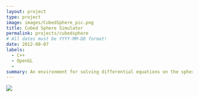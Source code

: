 ```yaml
---
layout: project
type: project
image: images/CubedSphere_pic.png
title: Cubed Sphere Simulator
permalink: projects/cubedsphere
# All dates must be YYYY-MM-DD format!
date: 2012-08-07
labels:
  - C++
  - OpenGL
  - 
summary: An environment for solving differential equations on the sphere
---
```


<img class="ui image" src="{{ site.baseurl }}/images/CubedSphere_pic.png">

